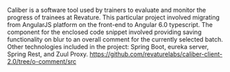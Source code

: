Caliber is a software tool used by trainers to evaluate and monitor 
the progress of trainees at Revature. This particular project 
involved migrating from AngularJS platform on the front-end to 
Angular 6.0 typescript. The component for the enclosed code 
snippet involved providing saving functionality on blur to an overall 
comment for the currently selected batch. Other technologies included 
in the project: Spring Boot, eureka server, Spring Rest, and Zuul Proxy.
https://github.com/revaturelabs/caliber-client-2.0/tree/o-comment/src
